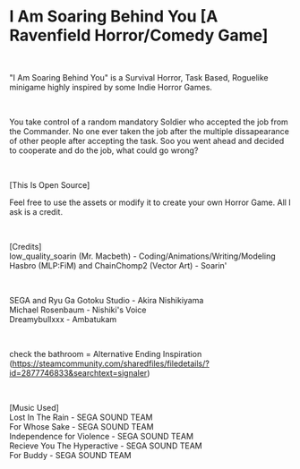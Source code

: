 # I Am Soaring Behind You [A Ravenfield Horror/Comedy Game]

</br   >

"I Am Soaring Behind You" is a Survival Horror, Task Based, Roguelike minigame highly inspired by some Indie Horror Games.

</br   >

You take control of a random mandatory Soldier who accepted the job from the Commander. No one ever taken the job after the multiple dissapearance of 
other people after accepting the task. Soo you went ahead and decided to cooperate and do the job, what could go wrong?

</br   >

[This Is Open Source]

Feel free to use the assets or modify it to create your own Horror Game.
All I ask is a credit.

</br   >

[Credits]
</br   >
low_quality_soarin (Mr. Macbeth) - Coding/Animations/Writing/Modeling
</br   >
Hasbro (MLP:FiM) and ChainChomp2 (Vector Art) - Soarin'

</br   >

SEGA and Ryu Ga Gotoku Studio - Akira Nishikiyama
</br   >
Michael Rosenbaum - Nishiki's Voice
</br   >
Dreamybullxxx - Ambatukam

</br   >

check the bathroom = Alternative Ending Inspiration (https://steamcommunity.com/sharedfiles/filedetails/?id=2877746833&searchtext=signaler)

</br   >

[Music Used]
</br   >
Lost In The Rain - SEGA SOUND TEAM
</br   >
For Whose Sake - SEGA SOUND TEAM
</br   >
Independence for Violence - SEGA SOUND TEAM
</br   >
Recieve You The Hyperactive - SEGA SOUND TEAM
</br   >
For Buddy - SEGA SOUND TEAM
